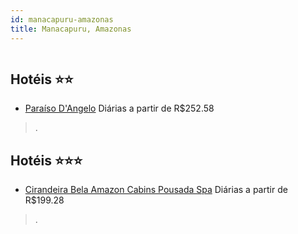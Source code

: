```yaml
---
id: manacapuru-amazonas
title: Manacapuru, Amazonas
---
```


<center><img src="https://static.hotelurbano.com/reservas/prod0/16/16754/5cf182a4aef00_https-googl-maps-k1dmciehppsl6fsk7.jpg" alt="" /></center>


## Hotéis ⭐️⭐️

-    [Paraíso D'Angelo](https://www.hurb.com/aud/https://www.hurb.com/hoteis/manacapuru/https-googl-maps-k1dmciehppsl6fsk7-16754?cmp=18055) Diárias a partir de R$252.58
   > .

## Hotéis ⭐️⭐️⭐️

-    [Cirandeira Bela Amazon Cabins Pousada Spa](https://www.hurb.com/aud/https://www.hurb.com/hoteis/manacapuru/cirandeira-bela-amazon-cabins-pousada-spa-8969?cmp=18055) Diárias a partir de R$199.28
   > .
